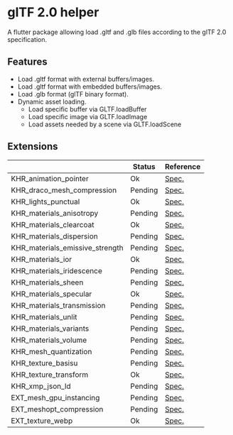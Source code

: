 # glTF 2.0 helper

A flutter package allowing load .gltf and .glb files according to the glTF 2.0 specification.

## Features

* Load .gltf format with external buffers/images.
* Load .gltf format with embedded buffers/images.
* Load .glb format (glTF binary format).
* Dynamic asset loading.
  * Load specific buffer via GLTF.loadBuffer
  * Load specific image via GLTF.loadImage
  * Load assets needed by a scene via GLTF.loadScene

## Extensions

|                                 | Status  | Reference                                                                                                      |
|---------------------------------|---------|----------------------------------------------------------------------------------------------------------------|
| KHR_animation_pointer           | Ok      | [Spec.](https://github.com/KhronosGroup/glTF/blob/main/extensions/2.0/Khronos/KHR_animation_pointer)           |
| KHR_draco_mesh_compression      | Pending | [Spec.](https://github.com/KhronosGroup/glTF/blob/main/extensions/2.0/Khronos/KHR_draco_mesh_compression)      |
| KHR_lights_punctual             | Ok      | [Spec.](https://github.com/KhronosGroup/glTF/blob/main/extensions/2.0/Khronos/KHR_lights_punctual)             |
| KHR_materials_anisotropy        | Pending | [Spec.](https://github.com/KhronosGroup/glTF/blob/main/extensions/2.0/Khronos/KHR_materials_anisotropy)        |
| KHR_materials_clearcoat         | Ok      | [Spec.](https://github.com/KhronosGroup/glTF/blob/main/extensions/2.0/Khronos/KHR_materials_clearcoat)         |
| KHR_materials_dispersion        | Pending | [Spec.](https://github.com/KhronosGroup/glTF/blob/main/extensions/2.0/Khronos/KHR_materials_dispersion)        |
| KHR_materials_emissive_strength | Pending | [Spec.](https://github.com/KhronosGroup/glTF/blob/main/extensions/2.0/Khronos/KHR_materials_emissive_strength) |
| KHR_materials_ior               | Ok      | [Spec.](https://github.com/KhronosGroup/glTF/blob/main/extensions/2.0/Khronos/KHR_materials_ior)               |
| KHR_materials_iridescence       | Pending | [Spec.](https://github.com/KhronosGroup/glTF/blob/main/extensions/2.0/Khronos/KHR_materials_iridescence)       |
| KHR_materials_sheen             | Pending | [Spec.](https://github.com/KhronosGroup/glTF/blob/main/extensions/2.0/Khronos/KHR_materials_sheen)             |
| KHR_materials_specular          | Ok      | [Spec.](https://github.com/KhronosGroup/glTF/blob/main/extensions/2.0/Khronos/KHR_materials_specular)          |
| KHR_materials_transmission      | Pending | [Spec.](https://github.com/KhronosGroup/glTF/blob/main/extensions/2.0/Khronos/KHR_materials_transmission)      |
| KHR_materials_unlit             | Pending | [Spec.](https://github.com/KhronosGroup/glTF/blob/main/extensions/2.0/Khronos/KHR_materials_unlit)             |
| KHR_materials_variants          | Pending | [Spec.](https://github.com/KhronosGroup/glTF/blob/main/extensions/2.0/Khronos/KHR_materials_variants)          |
| KHR_materials_volume            | Pending | [Spec.](https://github.com/KhronosGroup/glTF/blob/main/extensions/2.0/Khronos/KHR_materials_volume)            |
| KHR_mesh_quantization           | Pending | [Spec.](https://github.com/KhronosGroup/glTF/blob/main/extensions/2.0/Khronos/KHR_mesh_quantization)           |
| KHR_texture_basisu              | Pending | [Spec.](https://github.com/KhronosGroup/glTF/blob/main/extensions/2.0/Khronos/KHR_texture_basisu)              |
| KHR_texture_transform           | Ok      | [Spec.](https://github.com/KhronosGroup/glTF/blob/main/extensions/2.0/Khronos/KHR_texture_transform)           |
| KHR_xmp_json_ld                 | Pending | [Spec.](https://github.com/KhronosGroup/glTF/blob/main/extensions/2.0/Khronos/KHR_xmp_json_ld)                 |
| EXT_mesh_gpu_instancing         | Pending | [Spec.](https://github.com/KhronosGroup/glTF/blob/main/extensions/2.0/Vendor/EXT_mesh_gpu_instancing)          |
| EXT_meshopt_compression         | Pending | [Spec.](https://github.com/KhronosGroup/glTF/blob/main/extensions/2.0/Vendor/EXT_meshopt_compression)          |
| EXT_texture_webp                | Ok      | [Spec.](https://github.com/KhronosGroup/glTF/blob/main/extensions/2.0/Vendor/EXT_texture_webp)                 |
